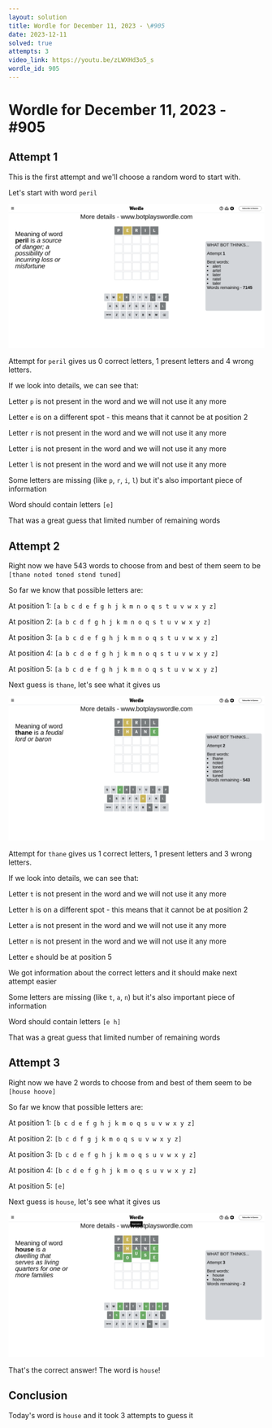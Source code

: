 ```yaml
---
layout: solution
title: Wordle for December 11, 2023 - \#905
date: 2023-12-11
solved: true
attempts: 3
video_link: https://youtu.be/zLWXHd3o5_s
wordle_id: 905
---
```


# Wordle for December 11, 2023 - \#905

## Attempt 1

This is the first attempt and we'll choose a random word to start with.

Let's start with word `peril`

![Attempt 1](2023-12-11/attempt-1.png)

Attempt for `peril` gives us 0 correct letters, 1 present letters and 4 wrong letters.

If we look into details, we can see that:

Letter `p` is not present in the word and we will not use it any more

Letter `e` is on a different spot - this means that it cannot be at position 2

Letter `r` is not present in the word and we will not use it any more

Letter `i` is not present in the word and we will not use it any more

Letter `l` is not present in the word and we will not use it any more

Some letters are missing (like `p`, `r`, `i`, `l`) but it's also important piece of information

Word should contain letters `[e]`

That was a great guess that limited number of remaining words



## Attempt 2

Right now we have 543 words to choose from and best of them seem to be `[thane noted toned stend tuned]`

So far we know that possible letters are:

At position 1: `[a b c d e f g h j k m n o q s t u v w x y z]`

At position 2: `[a b c d f g h j k m n o q s t u v w x y z]`

At position 3: `[a b c d e f g h j k m n o q s t u v w x y z]`

At position 4: `[a b c d e f g h j k m n o q s t u v w x y z]`

At position 5: `[a b c d e f g h j k m n o q s t u v w x y z]`

Next guess is `thane`, let's see what it gives us

![Attempt 2](2023-12-11/attempt-2.png)

Attempt for `thane` gives us 1 correct letters, 1 present letters and 3 wrong letters.

If we look into details, we can see that:

Letter `t` is not present in the word and we will not use it any more

Letter `h` is on a different spot - this means that it cannot be at position 2

Letter `a` is not present in the word and we will not use it any more

Letter `n` is not present in the word and we will not use it any more

Letter `e` should be at position 5

We got information about the correct letters and it should make next attempt easier

Some letters are missing (like `t`, `a`, `n`) but it's also important piece of information

Word should contain letters `[e h]`

That was a great guess that limited number of remaining words



## Attempt 3

Right now we have 2 words to choose from and best of them seem to be `[house hoove]`

So far we know that possible letters are:

At position 1: `[b c d e f g h j k m o q s u v w x y z]`

At position 2: `[b c d f g j k m o q s u v w x y z]`

At position 3: `[b c d e f g h j k m o q s u v w x y z]`

At position 4: `[b c d e f g h j k m o q s u v w x y z]`

At position 5: `[e]`

Next guess is `house`, let's see what it gives us

![Attempt 3](2023-12-11/attempt-3.png)

That's the correct answer! The word is `house`!

## Conclusion

Today's word is `house` and it took 3 attempts to guess it

